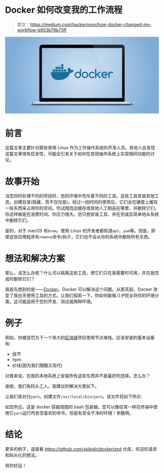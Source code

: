 # Docker 如何改变我的工作流程

> 原文：<https://medium.com/hackernoon/how-docker-changed-my-workflow-b953b79b73ff>

![](img/a4e6a98986670a41f84ea62b4f7c7260.png)

# **前言**

这篇文章主要针对那些使用 Linux 作为工作操作系统的开发人员。其他人会发现这篇文章很有启发性，可能会引发关于如何在其他操作系统上实现相同功能的讨论。

# **故事开始**

当您同时处理不同的项目时，您的环境中充斥着不同的工具。这些工具安装其他工具，创建目录(隐藏，而不仅仅是)。经过一段时间的使用后，它们会在硬盘上缓存一些东西来占用你的空间。你试图找出缓存或其他人工制品在哪里，并删除它们。你这样做是在浪费时间。你压力很大。您只想安装工具，并在完成后简单地从系统中删除它们。

是的，对于 macOS 有`brew`。使用 Linux 的开发者都知道`apt`、`yum`等。但是，即使这些应用程序有`remove`命令/钩子，它们也不会从你的系统中删除所有东西。

# **想法和解决方案**

那么，该怎么办呢？什么可以隔离这些工具，使它们只在我需要时可用，并在我完成时删除它们？

我首先想到的是——[Docker](https://hackernoon.com/tagged/docker)。Docker 可以解决这个问题。从那天起，Docker 改变了我白天使用工具的方式。让我们探索一下，你如何能够*几乎*完全将你的环境分类。这可能适用于您的开发、测试或两种环境。

# 例子

例如，你被惩罚为下一个伟大的[区块链](https://hackernoon.com/tagged/blockchain)项目使用节点堆栈。应该安装的基本设备有:

*   结节
*   npm
*   纱线(因为我们既酷又现代)

对我来说，在我的本地系统上安装所有这些东西并不是最好的选择。怎么办？

谢谢，我们有码头工人。我建议的解决方案如下。

让我们来对付`yarn`。创建文件`/usr/local/bin/yarn`。该文件将如下所示:

如您所见，这是 docker 容器周围的 bash 包装器。您可以像往常一样在终端中使用它`yarn`运行所有您喜欢的命令。但是有安全干净的环境！多酷啊。

# 结论

更多的例子，请查看 https://github.com/skibish/dockerized 仓库。欢迎拉请求和码头化的想法。

祝你好运！